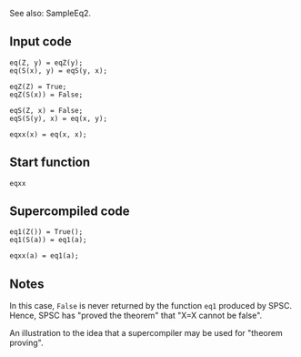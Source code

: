 See also: SampleEq2.

## Input code ##
```
eq(Z, y) = eqZ(y);
eq(S(x), y) = eqS(y, x);

eqZ(Z) = True;
eqZ(S(x)) = False;

eqS(Z, x) = False;
eqS(S(y), x) = eq(x, y);

eqxx(x) = eq(x, x);
```

## Start function ##
```
eqxx
```

## Supercompiled code ##
```
eq1(Z()) = True();
eq1(S(a)) = eq1(a);

eqxx(a) = eq1(a);
```

## Notes ##

In this case, `False` is never returned by the function `eq1` produced by SPSC.
Hence, SPSC has "proved the theorem" that "X=X cannot be false".

An illustration to the idea that a supercompiler may be used for "theorem proving".